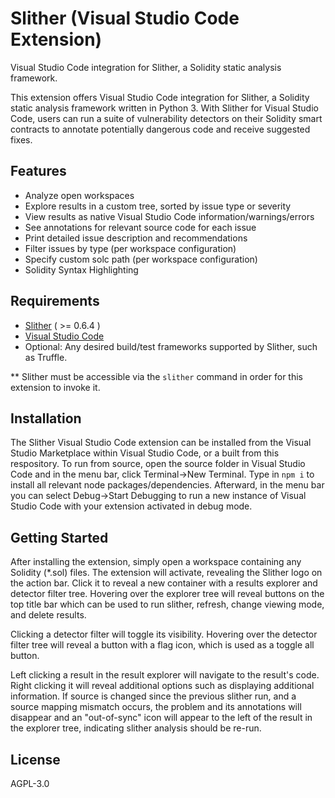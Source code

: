 # Slither (Visual Studio Code Extension)
Visual Studio Code integration for Slither, a Solidity static analysis framework.

This extension offers Visual Studio Code integration for Slither, a Solidity static analysis framework written in Python 3. With Slither for Visual Studio Code, users can run a suite of vulnerability detectors on their Solidity smart contracts to annotate potentially dangerous code and receive suggested fixes.

## Features
* Analyze open workspaces
* Explore results in a custom tree, sorted by issue type or severity
* View results as native Visual Studio Code information/warnings/errors
* See annotations for relevant source code for each issue
* Print detailed issue description and recommendations
* Filter issues by type (per workspace configuration)
* Specify custom solc path (per workspace configuration)
* Solidity Syntax Highlighting

## Requirements
* [Slither](https://github.com/crytic/slither) ( >= 0.6.4 )
* [Visual Studio Code](https://code.visualstudio.com/download)
* Optional: Any desired build/test frameworks supported by Slither, such as Truffle.

** Slither must be accessible via the `slither` command in order for this extension to invoke it.

## Installation
The Slither Visual Studio Code extension can be installed from the Visual Studio Marketplace within Visual Studio Code, or a built from this respository. To run from source, open the source folder in Visual Studio Code and in the menu bar, click Terminal->New Terminal. Type in `npm i` to install all relevant node packages/dependencies. Afterward, in the menu bar you can select Debug->Start Debugging to run a new instance of Visual Studio Code with your extension activated in debug mode.

## Getting Started
After installing the extension, simply open a workspace containing any Solidity (*.sol) files. The extension will activate, revealing the Slither logo on the action bar. Click it to reveal a new container with a results explorer and detector filter tree. Hovering over the explorer tree will reveal buttons on the top title bar which can be used to run slither, refresh, change viewing mode, and delete results.

Clicking a detector filter will toggle its visibility. Hovering over the detector filter tree will reveal a button with a flag icon, which is used as a toggle all button.

Left clicking a result in the result explorer will navigate to the result's code. Right clicking it will reveal additional options such as displaying additional information. If source is changed since the previous slither run, and a source mapping mismatch occurs, the problem and its annotations will disappear and an "out-of-sync" icon will appear to the left of the result in the explorer tree, indicating slither analysis should be re-run. 


## License
AGPL-3.0